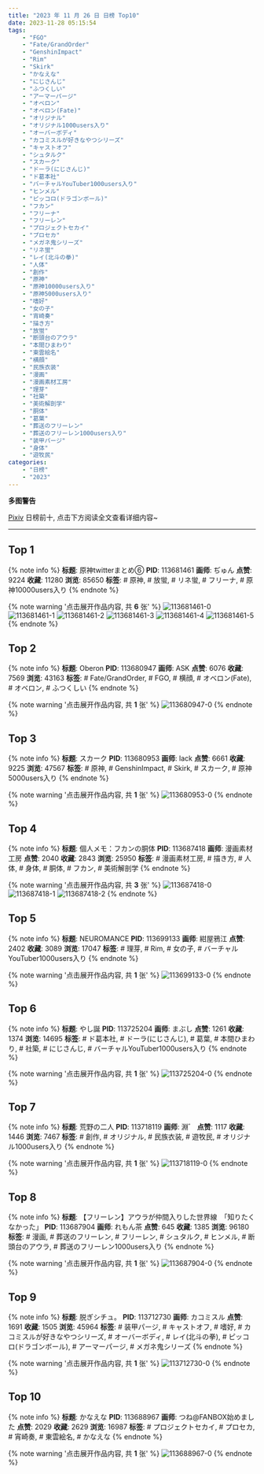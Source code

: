 ```yaml
---
title: "2023 年 11 月 26 日 日榜 Top10"
date: 2023-11-28 05:15:54
tags:
    - "FGO"
    - "Fate/GrandOrder"
    - "GenshinImpact"
    - "Rim"
    - "Skirk"
    - "かなえな"
    - "にじさんじ"
    - "ふつくしい"
    - "アーマーパージ"
    - "オベロン"
    - "オベロン(Fate)"
    - "オリジナル"
    - "オリジナル1000users入り"
    - "オーバーボディ"
    - "カコミスルが好きなやつシリーズ"
    - "キャストオフ"
    - "シュタルク"
    - "スカーク"
    - "ドーラ(にじさんじ)"
    - "ド葛本社"
    - "バーチャルYouTuber1000users入り"
    - "ヒンメル"
    - "ピッコロ(ドラゴンボール)"
    - "フカン"
    - "フリーナ"
    - "フリーレン"
    - "プロジェクトセカイ"
    - "プロセカ"
    - "メガネ鬼シリーズ"
    - "リネ蛍"
    - "レイ(北斗の拳)"
    - "人体"
    - "創作"
    - "原神"
    - "原神10000users入り"
    - "原神5000users入り"
    - "嗜好"
    - "女の子"
    - "宵崎奏"
    - "描き方"
    - "放蛍"
    - "断頭台のアウラ"
    - "本間ひまわり"
    - "東雲絵名"
    - "横顔"
    - "民族衣装"
    - "漫画"
    - "漫画素材工房"
    - "理芽"
    - "社築"
    - "美術解剖学"
    - "胴体"
    - "葛葉"
    - "葬送のフリーレン"
    - "葬送のフリーレン1000users入り"
    - "装甲パージ"
    - "身体"
    - "遊牧民"
categories:
    - "日榜"
    - "2023"
---
```


<i class="fa fa-triangle-exclamation"></i>**多图警告**<i class="fa fa-triangle-exclamation"></i>

[Pixiv](https://www.pixiv.net/) 日榜前十, 点击下方阅读全文查看详细内容~

<!-- more -->

---

## Top 1

{% note info %}
**标题**: 原神twitterまとめ⑥
**PID**: 113681461 **画师**: ぢゅん
**点赞**: 9224 **收藏**: 11280 **浏览**: 85650
**标签**: # 原神, # 放蛍, # リネ蛍, # フリーナ, # 原神10000users入り
{% endnote %}

{% note warning '点击展开作品内容, 共 **6** 张' %}
![113681461-0](https://i.pixiv.re/img-original/img/2023/11/25/00/06/35/113681461_p0.jpg)
![113681461-1](https://i.pixiv.re/img-original/img/2023/11/25/00/06/35/113681461_p1.jpg)
![113681461-2](https://i.pixiv.re/img-original/img/2023/11/25/00/06/35/113681461_p2.jpg)
![113681461-3](https://i.pixiv.re/img-original/img/2023/11/25/00/06/35/113681461_p3.jpg)
![113681461-4](https://i.pixiv.re/img-original/img/2023/11/25/00/06/35/113681461_p4.jpg)
![113681461-5](https://i.pixiv.re/img-original/img/2023/11/25/00/06/35/113681461_p5.jpg)
{% endnote %}

## Top 2

{% note info %}
**标题**: Oberon
**PID**: 113680947 **画师**: ASK
**点赞**: 6076 **收藏**: 7569 **浏览**: 43163
**标签**: # Fate/GrandOrder, # FGO, # 横顔, # オベロン(Fate), # オベロン, # ふつくしい
{% endnote %}

{% note warning '点击展开作品内容, 共 **1** 张' %}
![113680947-0](https://i.pixiv.re/img-original/img/2023/11/25/00/00/19/113680947_p0.png)
{% endnote %}

## Top 3

{% note info %}
**标题**: スカーク
**PID**: 113680953 **画师**: lack
**点赞**: 6661 **收藏**: 9225 **浏览**: 47567
**标签**: # 原神, # GenshinImpact, # Skirk, # スカーク, # 原神5000users入り
{% endnote %}

{% note warning '点击展开作品内容, 共 **1** 张' %}
![113680953-0](https://i.pixiv.re/img-original/img/2023/11/25/00/00/20/113680953_p0.png)
{% endnote %}

## Top 4

{% note info %}
**标题**: 個人メモ：フカンの胴体
**PID**: 113687418 **画师**: 漫画素材工房
**点赞**: 2040 **收藏**: 2843 **浏览**: 25950
**标签**: # 漫画素材工房, # 描き方, # 人体, # 身体, # 胴体, # フカン, # 美術解剖学
{% endnote %}

{% note warning '点击展开作品内容, 共 **3** 张' %}
![113687418-0](https://i.pixiv.re/img-original/img/2023/11/25/07/00/04/113687418_p0.jpg)
![113687418-1](https://i.pixiv.re/img-original/img/2023/11/25/07/00/04/113687418_p1.jpg)
![113687418-2](https://i.pixiv.re/img-original/img/2023/11/25/07/00/04/113687418_p2.jpg)
{% endnote %}

## Top 5

{% note info %}
**标题**: NEUROMANCE
**PID**: 113699133 **画师**: 紺屋鴉江
**点赞**: 2402 **收藏**: 3089 **浏览**: 17047
**标签**: # 理芽, # Rim, # 女の子, # バーチャルYouTuber1000users入り
{% endnote %}

{% note warning '点击展开作品内容, 共 **1** 张' %}
![113699133-0](https://i.pixiv.re/img-original/img/2023/11/25/18/10/40/113699133_p0.jpg)
{% endnote %}

## Top 6

{% note info %}
**标题**: やし誕
**PID**: 113725204 **画师**: まぶし
**点赞**: 1261 **收藏**: 1374 **浏览**: 14695
**标签**: # ド葛本社, # ドーラ(にじさんじ), # 葛葉, # 本間ひまわり, # 社築, # にじさんじ, # バーチャルYouTuber1000users入り
{% endnote %}

{% note warning '点击展开作品内容, 共 **1** 张' %}
![113725204-0](https://i.pixiv.re/img-original/img/2023/11/26/15/08/59/113725204_p0.jpg)
{% endnote %}

## Top 7

{% note info %}
**标题**: 荒野の二人
**PID**: 113718119 **画师**: 淵゛
**点赞**: 1117 **收藏**: 1446 **浏览**: 7467
**标签**: # 創作, # オリジナル, # 民族衣装, # 遊牧民, # オリジナル1000users入り
{% endnote %}

{% note warning '点击展开作品内容, 共 **1** 张' %}
![113718119-0](https://i.pixiv.re/img-original/img/2023/11/26/09/01/18/113718119_p0.jpg)
{% endnote %}

## Top 8

{% note info %}
**标题**: 【フリーレン】アウラが仲間入りした世界線　「知りたくなかった」
**PID**: 113687904 **画师**: れもん茶
**点赞**: 645 **收藏**: 1385 **浏览**: 96180
**标签**: # 漫画, # 葬送のフリーレン, # フリーレン, # シュタルク, # ヒンメル, # 断頭台のアウラ, # 葬送のフリーレン1000users入り
{% endnote %}

{% note warning '点击展开作品内容, 共 **1** 张' %}
![113687904-0](https://i.pixiv.re/img-original/img/2023/11/25/07/41/21/113687904_p0.png)
{% endnote %}

## Top 9

{% note info %}
**标题**: 脱ぎシチュ。
**PID**: 113712730 **画师**: カコミスル
**点赞**: 1691 **收藏**: 1505 **浏览**: 45964
**标签**: # 装甲パージ, # キャストオフ, # 嗜好, # カコミスルが好きなやつシリーズ, # オーバーボディ, # レイ(北斗の拳), # ピッコロ(ドラゴンボール), # アーマーパージ, # メガネ鬼シリーズ
{% endnote %}

{% note warning '点击展开作品内容, 共 **1** 张' %}
![113712730-0](https://i.pixiv.re/img-original/img/2023/11/26/14/18/00/113712730_p0.jpg)
{% endnote %}

## Top 10

{% note info %}
**标题**: かなえな
**PID**: 113688967 **画师**: つね@FANBOX始めました
**点赞**: 2029 **收藏**: 2629 **浏览**: 16987
**标签**: # プロジェクトセカイ, # プロセカ, # 宵崎奏, # 東雲絵名, # かなえな
{% endnote %}

{% note warning '点击展开作品内容, 共 **1** 张' %}
![113688967-0](https://i.pixiv.re/img-original/img/2023/11/25/09/06/52/113688967_p0.png)
{% endnote %}
